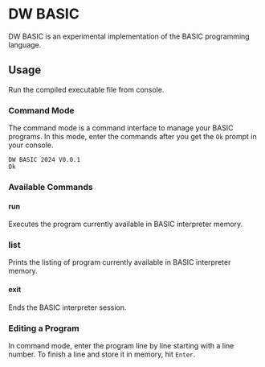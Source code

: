 # DW BASIC
DW BASIC is an experimental implementation of the BASIC programming language.

## Usage
Run the compiled executable file from console.

### Command Mode

The command mode is a command interface to manage your BASIC programs. In this mode, enter the commands after you get the `Ok` prompt in your console.

```
DW BASIC 2024 V0.0.1
Ok
```

### Available Commands
#### run
Executes the program currently available in BASIC interpreter memory.

### list
Prints the listing of program currently available in BASIC interpreter memory.

#### exit
Ends the BASIC interpreter session.

### Editing a Program
In command mode, enter the program line by line starting with a line number. To finish a line and store it in memory, hit `Enter`.


